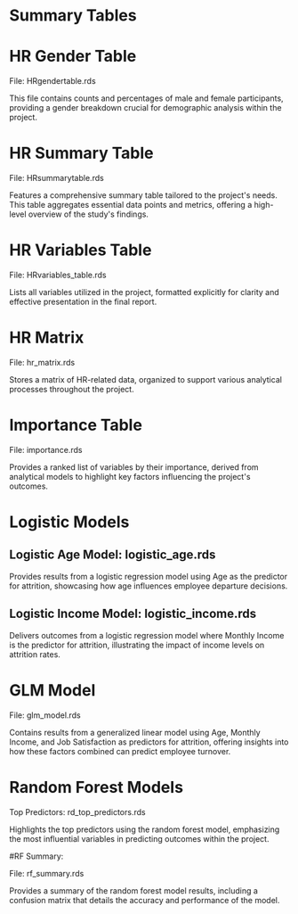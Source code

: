 # Summary Tables

# HR Gender Table

File: HRgendertable.rds

This file contains counts and percentages of male and female participants, providing a gender breakdown crucial for demographic analysis within the project.

# HR Summary Table

File: HRsummarytable.rds

Features a comprehensive summary table tailored to the project's needs. This table aggregates essential data points and metrics, offering a high-level overview of the study's findings.

# HR Variables Table

File: HRvariables_table.rds

Lists all variables utilized in the project, formatted explicitly for clarity and effective presentation in the final report.

# HR Matrix

File: hr_matrix.rds

Stores a matrix of HR-related data, organized to support various analytical processes throughout the project.

# Importance Table

File: importance.rds

Provides a ranked list of variables by their importance, derived from analytical models to highlight key factors influencing the project's outcomes.

# Logistic Models

## Logistic Age Model: logistic_age.rds

Provides results from a logistic regression model using Age as the predictor for attrition, showcasing how age influences employee departure decisions.

## Logistic Income Model: logistic_income.rds

Delivers outcomes from a logistic regression model where Monthly Income is the predictor for attrition, illustrating the impact of income levels on attrition rates.

# GLM Model

File: glm_model.rds

Contains results from a generalized linear model using Age, Monthly Income, and Job Satisfaction as predictors for attrition, offering insights into how these factors combined can predict employee turnover.

# Random Forest Models

Top Predictors: rd_top_predictors.rds

Highlights the top predictors using the random forest model, emphasizing the most influential variables in predicting outcomes within the project.

#RF Summary: 

File: rf_summary.rds

Provides a summary of the random forest model results, including a confusion matrix that details the accuracy and performance of the model.
